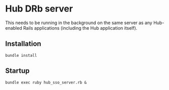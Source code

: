 # Hub DRb server

This needs to be running in the background on the same server as any Hub-enabled Rails applications (including the Hub application itself).

## Installation

```
bundle install
```

## Startup

```
bundle exec ruby hub_sso_server.rb &
```
